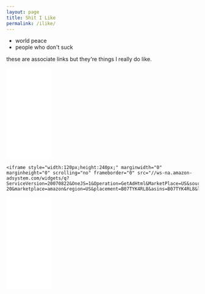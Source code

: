 ```yaml
---
layout: page
title: Shit I Like
permalink: /ilike/
---
```

- world peace
- people who don't suck 

these are associate links but they're things I really do like. 

<iframe style="width:120px;height:240px;" marginwidth="0" marginheight="0" scrolling="no" frameborder="0" src="//ws-na.amazon-adsystem.com/widgets/q?ServiceVersion=20070822&OneJS=1&Operation=GetAdHtml&MarketPlace=US&source=ac&ref=tf_til&ad_type=product_link&tracking_id=raebress02-20&marketplace=amazon&region=US&placement=B01C2EFBZU&asins=B01C2EFBZU&linkId=c9dccea4b9e9c5929a08483f12a84e04&show_border=false&link_opens_in_new_window=false&price_color=333333&title_color=0066C0&bg_color=FFFFFF">
    </iframe>
    
    <iframe style="width:120px;height:240px;" marginwidth="0" marginheight="0" scrolling="no" frameborder="0" src="//ws-na.amazon-adsystem.com/widgets/q?ServiceVersion=20070822&OneJS=1&Operation=GetAdHtml&MarketPlace=US&source=ac&ref=tf_til&ad_type=product_link&tracking_id=raebress02-20&marketplace=amazon&region=US&placement=B07TYK4RL8&asins=B07TYK4RL8&linkId=5d203fd3732744cdf952a7f1debbc44f&show_border=false&link_opens_in_new_window=false&price_color=333333&title_color=0066c0&bg_color=ffffff">


<iframe style="width:120px;height:240px;" marginwidth="0" marginheight="0" scrolling="no" frameborder="0" src="//ws-na.amazon-adsystem.com/widgets/q?ServiceVersion=20070822&OneJS=1&Operation=GetAdHtml&MarketPlace=US&source=ac&ref=tf_til&ad_type=product_link&tracking_id=raebress02-20&marketplace=amazon&region=US&placement=B07TD42S27&asins=B07TD42S27&linkId=0e7b6b5cc668fe1900527c9ff52795af&show_border=false&link_opens_in_new_window=false&price_color=333333&title_color=0066c0&bg_color=ffffff">
